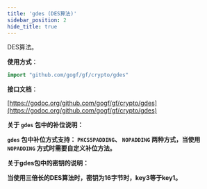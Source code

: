 ```yaml
---
title: 'gdes (DES算法)'
sidebar_position: 2
hide_title: true
---
```


DES算法。

**使用方式**：

```  go
import "github.com/gogf/gf/crypto/gdes"

```

**接口文档**：

[https://godoc.org/github.com/gogf/gf/crypto/gdes](https://godoc.org/github.com/gogf/gf/crypto/gdes)

**关于 `gdes` 包中的补位说明：**

**`gdes` 包中补位方式支持： `PKCS5PADDING`、 `NOPADDING` 两种方式，当使用 `NOPADDING` 方式时需要自定义补位方法。**

**关于gdes包中的密钥的说明：**

**当使用三倍长的DES算法时，密钥为16字节时，key3等于key1。**